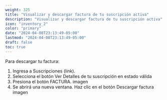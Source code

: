 ```yaml
---
weight: 325
title: "Visualizar y descargar factura de tu suscripción activa"
description: "Visualizar y descargar factura de tu suscripción activa"
icon: "inventory_2"
color: "primary"
date: "2024-04-08T23:13:49-05:00"
lastmod: "2024-04-08T23:13:49-05:00"
draft: false
toc: true
---
```

Para descargar tu factura:
1. Ingresa a Suscripciones (link).
2. Selecciona el botón Ver Detalles de tu suscripción en estado válida 
3. Presiona el botón FACTURA.
imagen
4. Se abrirá una nueva ventana. Haz clic en el botón Descargar factura
imagen
